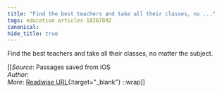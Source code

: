 ```yaml
---
title: "Find the best teachers and take all their classes, no ..."
tags: education articles-10367892
canonical: 
hide_title: true
---
```


Find the best teachers and take all their classes, no matter the subject.


[[_Source_: Passages saved from iOS<br>
_Author_: <br>
_More_: [Readwise URL](https://readwise.io/open/223720801){:target="_blank"}
::wrap]]